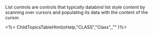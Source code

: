 ﻿List controls are controls that typically databind list style content by scanning over cursors and populating its data with the content of the cursor.

<%=  ChildTopicsTableHtml(oHelp,"CLASS","Class",,"" )%>